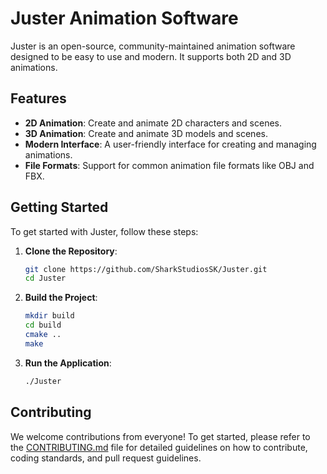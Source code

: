 # Juster Animation Software

Juster is an open-source, community-maintained animation software designed to be easy to use and modern. It supports both 2D and 3D animations.

## Features

- **2D Animation**: Create and animate 2D characters and scenes.
- **3D Animation**: Create and animate 3D models and scenes.
- **Modern Interface**: A user-friendly interface for creating and managing animations.
- **File Formats**: Support for common animation file formats like OBJ and FBX.

## Getting Started

To get started with Juster, follow these steps:

1. **Clone the Repository**:
   ```bash
   git clone https://github.com/SharkStudiosSK/Juster.git
   cd Juster
   ```

2. **Build the Project**:
   ```bash
   mkdir build
   cd build
   cmake ..
   make
   ```

3. **Run the Application**:
   ```bash
   ./Juster
   ```

## Contributing

We welcome contributions from everyone! To get started, please refer to the [CONTRIBUTING.md](CONTRIBUTING.md) file for detailed guidelines on how to contribute, coding standards, and pull request guidelines.
